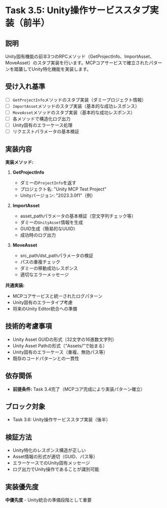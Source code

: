 # Task 3.5: Unity操作サービススタブ実装（前半）

## 説明

Unity固有機能の前半3つのRPCメソッド（GetProjectInfo、ImportAsset、MoveAsset）のスタブ実装を行います。MCPコアサービスで確立されたパターンを踏襲してUnity特化機能を実装します。

## 受け入れ基準

- [ ] `GetProjectInfo`メソッドのスタブ実装（ダミープロジェクト情報）
- [ ] `ImportAsset`メソッドのスタブ実装（基本的な成功レスポンス）
- [ ] `MoveAsset`メソッドのスタブ実装（基本的な成功レスポンス）
- [ ] 各メソッドで構造化ログ出力
- [ ] Unity固有のエラーケース処理
- [ ] リクエストパラメータの基本検証

## 実装内容

**実装メソッド:**
1. **GetProjectInfo**
   - ダミーの`ProjectInfo`を返す
   - プロジェクト名: "Unity MCP Test Project"
   - Unityバージョン: "2023.3.0f1"（例）

2. **ImportAsset**
   - asset_pathパラメータの基本検証（空文字列チェック等）
   - ダミーの`UnityAsset`情報を生成
   - GUID生成（簡易的なUUID）
   - 成功時のログ出力

3. **MoveAsset**
   - src_path/dst_pathパラメータの検証
   - パスの重複チェック
   - ダミーの移動成功レスポンス
   - 適切なエラーメッセージ

**共通実装:**
- MCPコアサービスと統一されたログパターン
- Unity固有のエラータイプ考慮
- 将来のUnity Editor統合への準備

## 技術的考慮事項

- Unity Asset GUIDの形式（32文字の16進数文字列）
- Unity Asset Pathの形式（"Assets/"で始まる）
- Unity固有のエラーケース（重複、無効パス等）
- 既存のコードパターンとの一貫性

## 依存関係

- **前提条件:** Task 3.4完了（MCPコア完成により実装パターン確立）

## ブロック対象

- Task 3.6: Unity操作サービススタブ実装（後半）

## 検証方法

- Unity特化のレスポンス構造が正しい
- Asset情報の形式が適切（GUID、パス等）
- エラーケースでのUnity固有メッセージ
- ログ出力でUnity操作であることが識別可能

## 実装優先度

**中優先度** - Unity統合の準備段階として重要